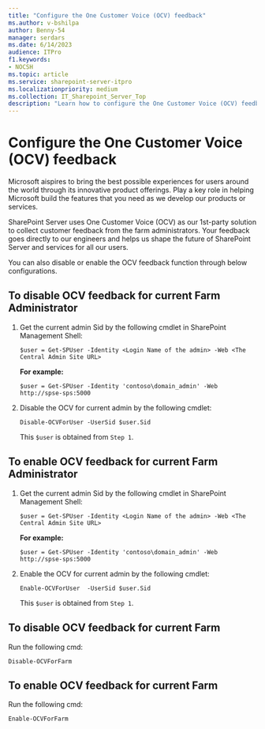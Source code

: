 ```yaml
---
title: "Configure the One Customer Voice (OCV) feedback"
ms.author: v-bshilpa
author: Benny-54
manager: serdars
ms.date: 6/14/2023
audience: ITPro
f1.keywords:
- NOCSH
ms.topic: article
ms.service: sharepoint-server-itpro
ms.localizationpriority: medium
ms.collection: IT_Sharepoint_Server_Top
description: "Learn how to configure the One Customer Voice (OCV) feedback."
---
```


# Configure the One Customer Voice (OCV) feedback

Microsoft aispires to bring the best possible experiences for users around the world through its innovative product offerings. Play a key role in helping Microsoft build the features that you need as we develop our products or services.

SharePoint Server uses One Customer Voice (OCV) as our 1st-party solution to collect customer feedback from the farm administrators. Your feedback goes directly to our engineers and helps us shape the future of SharePoint Server and services for all our users.

You can also disable or enable the OCV feedback function through below configurations.

## To disable OCV feedback for current Farm Administrator 

  1. Get the current admin Sid by the following cmdlet in SharePoint Management Shell:  

     ```
     $user = Get-SPUser -Identity <Login Name of the admin> -Web <The Central Admin Site URL>
     ```

     **For example:**
     
     ```
     $user = Get-SPUser -Identity 'contoso\domain_admin' -Web http://spse-sps:5000 
     ```

  2. Disable the OCV for current admin by the following cmdlet: 

     ```
     Disable-OCVForUser -UserSid $user.Sid 
     ```

     This `$user` is obtained from `Step 1`. 
  
## To enable OCV feedback for current Farm Administrator

  1. Get the current admin Sid by the following cmdlet in SharePoint Management Shell:  

     ```
     $user = Get-SPUser -Identity <Login Name of the admin> -Web <The Central Admin Site URL>
     ```

     **For example:**
  
     ```
     $user = Get-SPUser -Identity 'contoso\domain_admin' -Web http://spse-sps:5000 
     ```

  2. Enable the OCV for current admin by the following cmdlet: 

     ```
     Enable-OCVForUser  -UserSid $user.Sid 
     ```

     This `$user` is obtained from `Step 1`. 
  
## To disable OCV feedback for current Farm 

Run the following cmd:  
  
  ```
  Disable-OCVForFarm
  ```
  
## To enable OCV feedback for current Farm 

Run the following cmd:
  
  ```
  Enable-OCVForFarm
  ```
  
  
  
  
  
  
